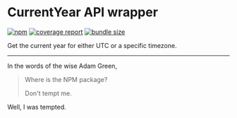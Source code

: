 # CurrentYear API wrapper

[![npm](https://img.shields.io/npm/v/@arlopezg/currentyear-api-wrapper)](https://www.npmjs.com/package/@arlopezg/currentyear-api-wrapper)
[![coverage report](https://coveralls.io/repos/github/arlopezg/currentyear-api-wrapper/badge.svg?branch=master)](https://coveralls.io/github/arlopezg/currentyear-api-wrapper?branch=master)
[![bundle size](https://img.shields.io/bundlephobia/minzip/@arlopezg/currentyear-api-wrapper)](https://bundlephobia.com/package/@arlopezg/currentyear-api-wrapper)

Get the current year for either UTC or a specific timezone.

---

In the words of the wise Adam Green,

> Where is the NPM package?
>
> Don't tempt me.

Well, I was tempted.
